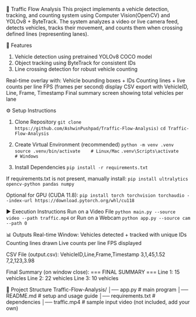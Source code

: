 🚦 Traffic Flow Analysis
This project implements a vehicle detection, tracking, and counting system using Computer Vision(OpenCV) and YOLOv8 + ByteTrack.
The system analyzes a video or live camera feed, detects vehicles, tracks their movement, and counts them when crossing defined lines (representing lanes).

📌 Features
1. Vehicle detection using pretrained YOLOv8 COCO model
2. Object tracking using ByteTrack for consistent IDs
3. Line crossing detection for robust vehicle counting

Real-time overlay with:
Vehicle bounding boxes + IDs
Counting lines + live counts per line
FPS (frames per second) display
CSV export with VehicleID, Line, Frame, Timestamp
Final summary screen showing total vehicles per lane

⚙️ Setup Instructions
1. Clone Repository
`git clone https://github.com/AshwinPushpad/Traffic-Flow-Analysis)`
`cd Traffic-Flow-Analysis`

2. Create Virtual Environment (recommended)
`python -m venv .venv`
`source .venv/bin/activate    # Linux/Mac`
`.venv\Scripts\activate       # Windows`

3. Install Dependencies
`pip install -r requirements.txt`

If requirements.txt is not present, manually install:
`pip install ultralytics opencv-python pandas numpy`


Optional for GPU (CUDA 11.8):
`pip install torch torchvision torchaudio --index-url https://download.pytorch.org/whl/cu118`

▶️ Execution Instructions
Run on a Video File
`python main.py --source video --path traffic.mp4`
or
Run on a Webcam
`python app.py --source cam --path 0`

📊 Outputs
Real-time Window:
Vehicles detected + tracked with unique IDs
Counting lines drawn
Live counts per line
FPS displayed

CSV File (output.csv):
VehicleID,Line,Frame,Timestamp
3,1,45,1.52
7,2,123,3.98

Final Summary (on window close):
=== FINAL SUMMARY ===
Line 1: 15 vehicles
Line 2: 22 vehicles
Line 3: 10 vehicles

📂 Project Structure
Traffic-Flow-Analysis/
│── app.py              # main program
│── README.md           # setup and usage guide
│── requirements.txt    # dependencies
│── traffic.mp4         # sample input video (not included, add your own)
